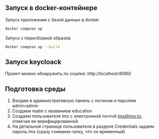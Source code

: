 ## Запуск в docker-контейнере

Запуск приложения с базой данных в docker

```bash
docker compose up
```

Запуск с пересборкой образов

```bash
docker compose up --build
```

## Запуск keycloack

Проект можно обнаружить по ссылке: http://localhost:8080/

## Подготовка среды

1. Входим в административную панель с логином и паролем admin:admin
2. Создаем realm с названием education
3. Создаем пользователя lms с электронной почтой lms@lms.to, отмечая ее верифицированной
4. На детальной странице пользователя в разделе Credentials задаем пароль lms (сразу снимаем галку, что он временный)